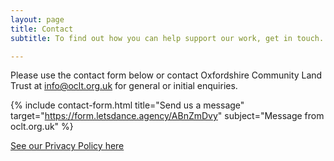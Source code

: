 ```yaml
---
layout: page
title: Contact
subtitle: To find out how you can help support our work, get in touch.

---
```

Please use the contact form below or contact Oxfordshire Community Land Trust at [info@oclt.org.uk](mailto:info@oclt.org.uk) for general or initial enquiries.

{% include contact-form.html title="Send us a message" target="https://form.letsdance.agency/ABnZmDvy" subject="Message from oclt.org.uk" %}

[See our Privacy Policy here](https://www.oclt.org.uk/privacy-notice/)